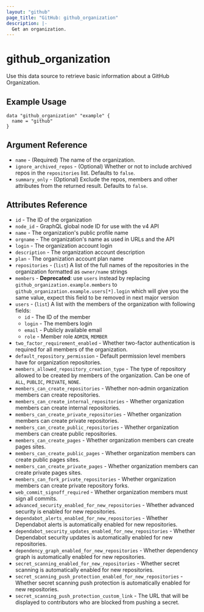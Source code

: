 ```yaml
---
layout: "github"
page_title: "GitHub: github_organization"
description: |-
  Get an organization.
---
```


# github_organization

Use this data source to retrieve basic information about a GitHub Organization.

## Example Usage

```hcl
data "github_organization" "example" {
  name = "github"
}
```

## Argument Reference

* `name` - (Required) The name of the organization.
* `ignore_archived_repos` - (Optional) Whether or not to include archived repos in the `repositories` list. Defaults to `false`.
* `summary_only` - (Optional) Exclude the repos, members and other attributes from the returned result. Defaults to `false`.

## Attributes Reference

 * `id` - The ID of the organization
 * `node_id` - GraphQL global node ID for use with the v4 API
 * `name` - The organization's public profile name
 * `orgname` - The organization's name as used in URLs and the API
 * `login` - The organization account login
 * `description` - The organization account description
 * `plan` - The organization account plan name
 * `repositories` - (`list`) A list of the full names of the repositories in the organization formatted as `owner/name` strings
 * `members` - **Deprecated**: use `users` instead by replacing `github_organization.example.members` to `github_organization.example.users[*].login` which will give you the same value, expect this field to be removed in next major version
 * `users` - (`list`) A list with the members of the organization with following fields:
   * `id` - The ID of the member
   * `login` - The members login
   * `email` - Publicly available email
   * `role` - Member role `ADMIN`, `MEMBER`
 * `two_factor_requirement_enabled` - Whether two-factor authentication is required for all members of the organization.
 * `default_repository_permission` - Default permission level members have for organization repositories.
 * `members_allowed_repository_creation_type` - The type of repository allowed to be created by members of the organization. Can be one of `ALL`, `PUBLIC`, `PRIVATE`, `NONE`.
 * `members_can_create_repositories` - Whether non-admin organization members can create repositories.
 * `members_can_create_internal_repositories` - Whether organization members can create internal repositories.
 * `members_can_create_private_repositories` - Whether organization members can create private repositories.
 * `members_can_create_public_repositories` - Whether organization members can create public repositories.
 * `members_can_create_pages` - Whether organization members can create pages sites.
 * `members_can_create_public_pages` - Whether organization members can create public pages sites.
 * `members_can_create_private_pages` - Whether organization members can create private pages sites.
 * `members_can_fork_private_repositories` - Whether organization members can create private repository forks.
 * `web_commit_signoff_required` - Whether organization members must sign all commits.
 * `advanced_security_enabled_for_new_repositories` - Whether advanced security is enabled for new repositories.
 * `dependabot_alerts_enabled_for_new_repositories` - Whether Dependabot alerts is automatically enabled for new repositories.
 * `dependabot_security_updates_enabled_for_new_repositories` - Whether Dependabot security updates is automatically enabled for new repositories.
 * `dependency_graph_enabled_for_new_repositories` - Whether dependency graph is automatically enabled for new repositories.
 * `secret_scanning_enabled_for_new_repositories` - Whether secret scanning is automatically enabled for new repositories.
 * `secret_scanning_push_protection_enabled_for_new_repositories` - Whether secret scanning push protection is automatically enabled for new repositories.
 * `secret_scanning_push_protection_custom_link` - The URL that will be displayed to contributors who are blocked from pushing a secret.
